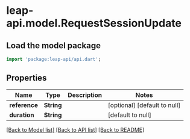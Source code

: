 # leap-api.model.RequestSessionUpdate

## Load the model package
```dart
import 'package:leap-api/api.dart';
```

## Properties
Name | Type | Description | Notes
------------ | ------------- | ------------- | -------------
**reference** | **String** |  | [optional] [default to null]
**duration** | **String** |  | [default to null]

[[Back to Model list]](../README.md#documentation-for-models) [[Back to API list]](../README.md#documentation-for-api-endpoints) [[Back to README]](../README.md)


